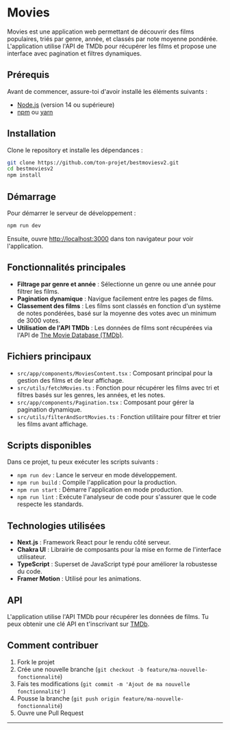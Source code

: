# Movies

Movies est une application web permettant de découvrir des films populaires, triés par genre, année, et classés par note moyenne pondérée. L'application utilise l'API de TMDb pour récupérer les films et propose une interface avec pagination et filtres dynamiques.

## Prérequis

Avant de commencer, assure-toi d'avoir installé les éléments suivants :

- [Node.js](https://nodejs.org/) (version 14 ou supérieure)
- [npm](https://www.npmjs.com/) ou [yarn](https://yarnpkg.com/)

## Installation

Clone le repository et installe les dépendances :

```bash
git clone https://github.com/ton-projet/bestmoviesv2.git
cd bestmoviesv2
npm install
```

## Démarrage

Pour démarrer le serveur de développement :

```bash
npm run dev
```

Ensuite, ouvre [http://localhost:3000](http://localhost:3000) dans ton navigateur pour voir l'application.

## Fonctionnalités principales

- **Filtrage par genre et année** : Sélectionne un genre ou une année pour filtrer les films.
- **Pagination dynamique** : Navigue facilement entre les pages de films.
- **Classement des films** : Les films sont classés en fonction d'un système de notes pondérées, basé sur la moyenne des votes avec un minimum de 3000 votes.
- **Utilisation de l'API TMDb** : Les données de films sont récupérées via l'API de [The Movie Database (TMDb)](https://www.themoviedb.org/).

## Fichiers principaux

- `src/app/components/MoviesContent.tsx` : Composant principal pour la gestion des films et de leur affichage.
- `src/utils/fetchMovies.ts` : Fonction pour récupérer les films avec tri et filtres basés sur les genres, les années, et les notes.
- `src/app/components/Pagination.tsx` : Composant pour gérer la pagination dynamique.
- `src/utils/filterAndSortMovies.ts` : Fonction utilitaire pour filtrer et trier les films avant affichage.

## Scripts disponibles

Dans ce projet, tu peux exécuter les scripts suivants :

- `npm run dev` : Lance le serveur en mode développement.
- `npm run build` : Compile l'application pour la production.
- `npm run start` : Démarre l'application en mode production.
- `npm run lint` : Exécute l'analyseur de code pour s'assurer que le code respecte les standards.

## Technologies utilisées

- **Next.js** : Framework React pour le rendu côté serveur.
- **Chakra UI** : Librairie de composants pour la mise en forme de l'interface utilisateur.
- **TypeScript** : Superset de JavaScript typé pour améliorer la robustesse du code.
- **Framer Motion** : Utilisé pour les animations.

## API

L'application utilise l'API TMDb pour récupérer les données de films. Tu peux obtenir une clé API en t'inscrivant sur [TMDb](https://www.themoviedb.org/signup).

## Comment contribuer

1. Fork le projet
2. Crée une nouvelle branche (`git checkout -b feature/ma-nouvelle-fonctionnalité`)
3. Fais tes modifications (`git commit -m 'Ajout de ma nouvelle fonctionnalité'`)
4. Pousse la branche (`git push origin feature/ma-nouvelle-fonctionnalité`)
5. Ouvre une Pull Request

---
